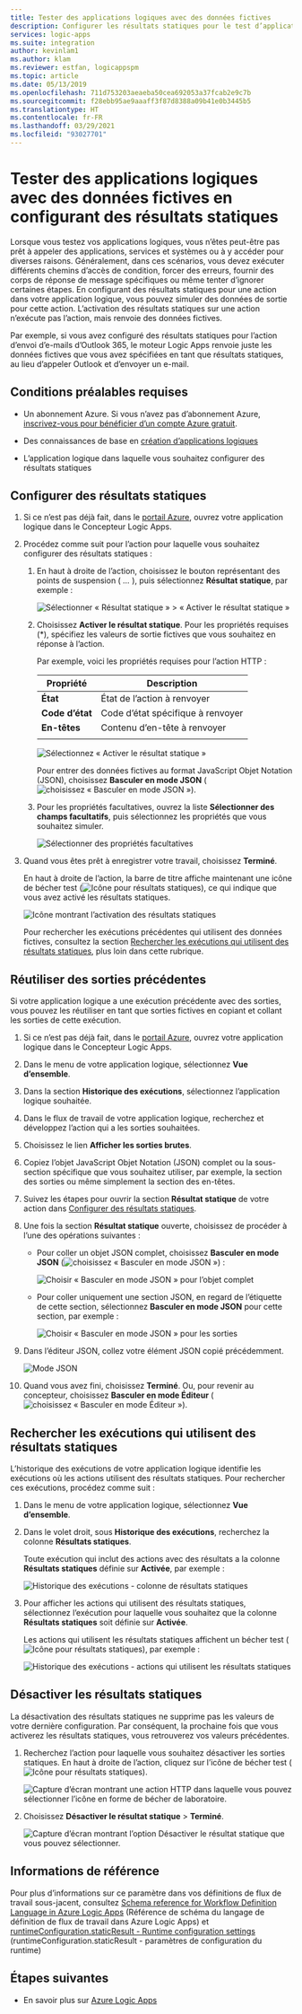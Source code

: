 ```yaml
---
title: Tester des applications logiques avec des données fictives
description: Configurer les résultats statiques pour le test d’applications logiques avec des données fictives sans affecter les environnements de production
services: logic-apps
ms.suite: integration
author: kevinlam1
ms.author: klam
ms.reviewer: estfan, logicappspm
ms.topic: article
ms.date: 05/13/2019
ms.openlocfilehash: 711d753203aeaeba50cea692053a37fcab2e9c7b
ms.sourcegitcommit: f28ebb95ae9aaaff3f87d8388a09b41e0b3445b5
ms.translationtype: HT
ms.contentlocale: fr-FR
ms.lasthandoff: 03/29/2021
ms.locfileid: "93027701"
---
```

# <a name="test-logic-apps-with-mock-data-by-setting-up-static-results"></a>Tester des applications logiques avec des données fictives en configurant des résultats statiques

Lorsque vous testez vos applications logiques, vous n’êtes peut-être pas prêt à appeler des applications, services et systèmes ou à y accéder pour diverses raisons. Généralement, dans ces scénarios, vous devez exécuter différents chemins d’accès de condition, forcer des erreurs, fournir des corps de réponse de message spécifiques ou même tenter d’ignorer certaines étapes. En configurant des résultats statiques pour une action dans votre application logique, vous pouvez simuler des données de sortie pour cette action. L’activation des résultats statiques sur une action n’exécute pas l’action, mais renvoie des données fictives.

Par exemple, si vous avez configuré des résultats statiques pour l’action d’envoi d’e-mails d’Outlook 365, le moteur Logic Apps renvoie juste les données fictives que vous avez spécifiées en tant que résultats statiques, au lieu d’appeler Outlook et d’envoyer un e-mail.

## <a name="prerequisites"></a>Conditions préalables requises

* Un abonnement Azure. Si vous n’avez pas d’abonnement Azure, <a href="https://azure.microsoft.com/free/" target="_blank">inscrivez-vous pour bénéficier d’un compte Azure gratuit</a>.

* Des connaissances de base en [création d’applications logiques](../logic-apps/quickstart-create-first-logic-app-workflow.md)

* L’application logique dans laquelle vous souhaitez configurer des résultats statiques

<a name="set-up-static-results"></a>

## <a name="set-up-static-results"></a>Configurer des résultats statiques

1. Si ce n’est pas déjà fait, dans le [portail Azure](https://portal.azure.com), ouvrez votre application logique dans le Concepteur Logic Apps.

1. Procédez comme suit pour l’action pour laquelle vous souhaitez configurer des résultats statiques : 

   1. En haut à droite de l’action, choisissez le bouton représentant des points de suspension ( *...* ), puis sélectionnez **Résultat statique**, par exemple :

      ![Sélectionner « Résultat statique » > « Activer le résultat statique »](./media/test-logic-apps-mock-data-static-results/select-static-result.png)

   1. Choisissez **Activer le résultat statique**. Pour les propriétés requises (*), spécifiez les valeurs de sortie fictives que vous souhaitez en réponse à l’action.

      Par exemple, voici les propriétés requises pour l’action HTTP :

      | Propriété | Description |
      |----------|-------------|
      | **État** | État de l’action à renvoyer |
      | **Code d’état** | Code d’état spécifique à renvoyer |
      | **En-têtes** | Contenu d’en-tête à renvoyer |
      |||

      ![Sélectionnez « Activer le résultat statique »](./media/test-logic-apps-mock-data-static-results/enable-static-result.png)

      Pour entrer des données fictives au format JavaScript Objet Notation (JSON), choisissez **Basculer en mode JSON** (![choisissez « Basculer en mode JSON »](./media/test-logic-apps-mock-data-static-results/switch-to-json-mode-button.png)).

   1. Pour les propriétés facultatives, ouvrez la liste **Sélectionner des champs facultatifs**, puis sélectionnez les propriétés que vous souhaitez simuler.

      ![Sélectionner des propriétés facultatives](./media/test-logic-apps-mock-data-static-results/optional-properties.png)

1. Quand vous êtes prêt à enregistrer votre travail, choisissez **Terminé**.

   En haut à droite de l’action, la barre de titre affiche maintenant une icône de bécher test (![Icône pour résultats statiques](./media/test-logic-apps-mock-data-static-results/static-results-test-beaker-icon.png)), ce qui indique que vous avez activé les résultats statiques.

   ![Icône montrant l’activation des résultats statiques](./media/test-logic-apps-mock-data-static-results/static-results-enabled.png)

   Pour rechercher les exécutions précédentes qui utilisent des données fictives, consultez la section [Rechercher les exécutions qui utilisent des résultats statiques](#find-runs-mock-data), plus loin dans cette rubrique.

<a name="reuse-sample-outputs"></a>

## <a name="reuse-previous-outputs"></a>Réutiliser des sorties précédentes

Si votre application logique a une exécution précédente avec des sorties, vous pouvez les réutiliser en tant que sorties fictives en copiant et collant les sorties de cette exécution.

1. Si ce n’est pas déjà fait, dans le [portail Azure](https://portal.azure.com), ouvrez votre application logique dans le Concepteur Logic Apps.

1. Dans le menu de votre application logique, sélectionnez **Vue d’ensemble**.

1. Dans la section **Historique des exécutions**, sélectionnez l’application logique souhaitée.

1. Dans le flux de travail de votre application logique, recherchez et développez l’action qui a les sorties souhaitées.

1. Choisissez le lien **Afficher les sorties brutes**.

1. Copiez l’objet JavaScript Objet Notation (JSON) complet ou la sous-section spécifique que vous souhaitez utiliser, par exemple, la section des sorties ou même simplement la section des en-têtes.

1. Suivez les étapes pour ouvrir la section **Résultat statique** de votre action dans [Configurer des résultats statiques](#set-up-static-results).

1. Une fois la section **Résultat statique** ouverte, choisissez de procéder à l’une des opérations suivantes :

   * Pour coller un objet JSON complet, choisissez **Basculer en mode JSON** (![choisissez « Basculer en mode JSON »](./media/test-logic-apps-mock-data-static-results/switch-to-json-mode-button.png)) :

     ![Choisir « Basculer en mode JSON » pour l’objet complet](./media/test-logic-apps-mock-data-static-results/switch-to-json-mode-button-complete.png)

   * Pour coller uniquement une section JSON, en regard de l’étiquette de cette section, sélectionnez **Basculer en mode JSON** pour cette section, par exemple :

     ![Choisir « Basculer en mode JSON » pour les sorties](./media/test-logic-apps-mock-data-static-results/switch-to-json-mode-button-outputs.png)

1. Dans l’éditeur JSON, collez votre élément JSON copié précédemment.

   ![Mode JSON](./media/test-logic-apps-mock-data-static-results/json-editing-mode.png)

1. Quand vous avez fini, choisissez **Terminé**. Ou, pour revenir au concepteur, choisissez **Basculer en mode Éditeur** (![choisissez « Basculer en mode Éditeur »](./media/test-logic-apps-mock-data-static-results/switch-editor-mode-button.png)).

<a name="find-runs-mock-data"></a>

## <a name="find-runs-that-use-static-results"></a>Rechercher les exécutions qui utilisent des résultats statiques

L’historique des exécutions de votre application logique identifie les exécutions où les actions utilisent des résultats statiques. Pour rechercher ces exécutions, procédez comme suit :

1. Dans le menu de votre application logique, sélectionnez **Vue d’ensemble**. 

1. Dans le volet droit, sous **Historique des exécutions**, recherchez la colonne **Résultats statiques**. 

   Toute exécution qui inclut des actions avec des résultats a la colonne **Résultats statiques** définie sur **Activée**, par exemple :

   ![Historique des exécutions - colonne de résultats statiques](./media/test-logic-apps-mock-data-static-results/run-history.png)

1. Pour afficher les actions qui utilisent des résultats statiques, sélectionnez l’exécution pour laquelle vous souhaitez que la colonne **Résultats statiques** soit définie sur **Activée**.

   Les actions qui utilisent les résultats statiques affichent un bécher test (![Icône pour résultats statiques](./media/test-logic-apps-mock-data-static-results/static-results-test-beaker-icon.png)), par exemple :

   ![Historique des exécutions - actions qui utilisent les résultats statiques](./media/test-logic-apps-mock-data-static-results/static-results-enabled-run-details.png)

## <a name="disable-static-results"></a>Désactiver les résultats statiques

La désactivation des résultats statiques ne supprime pas les valeurs de votre dernière configuration. Par conséquent, la prochaine fois que vous activerez les résultats statiques, vous retrouverez vos valeurs précédentes.

1. Recherchez l’action pour laquelle vous souhaitez désactiver les sorties statiques. En haut à droite de l’action, cliquez sur l’icône de bécher test (![Icône pour résultats statiques](./media/test-logic-apps-mock-data-static-results/static-results-test-beaker-icon.png)).

   ![Capture d’écran montrant une action HTTP dans laquelle vous pouvez sélectionner l’icône en forme de bécher de laboratoire.](./media/test-logic-apps-mock-data-static-results/disable-static-results.png)

1. Choisissez **Désactiver le résultat statique** > **Terminé**.

   ![Capture d’écran montrant l’option Désactiver le résultat statique que vous pouvez sélectionner.](./media/test-logic-apps-mock-data-static-results/disable-static-results-button.png)

## <a name="reference"></a>Informations de référence

Pour plus d’informations sur ce paramètre dans vos définitions de flux de travail sous-jacent, consultez [Schema reference for Workflow Definition Language in Azure Logic Apps](../logic-apps/logic-apps-workflow-definition-language.md#static-results) (Référence de schéma du langage de définition de flux de travail dans Azure Logic Apps) et [runtimeConfiguration.staticResult - Runtime configuration settings](../logic-apps/logic-apps-workflow-actions-triggers.md#runtime-configuration-settings) (runtimeConfiguration.staticResult - paramètres de configuration du runtime)

## <a name="next-steps"></a>Étapes suivantes

* En savoir plus sur [Azure Logic Apps](../logic-apps/logic-apps-overview.md)